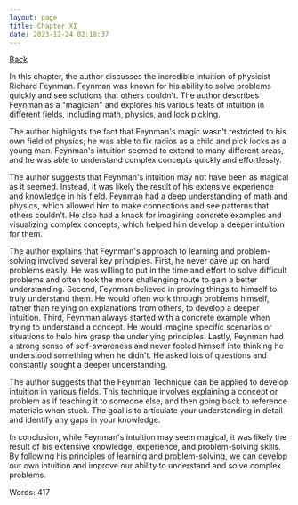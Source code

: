 ```yaml
---
layout: page
title: Chapter XI
date: 2023-12-24 02:18:37
---
```


[Back](./)


In this chapter, the author discusses the incredible intuition of physicist Richard Feynman. Feynman was known for his ability to solve problems quickly and see solutions that others couldn't. The author describes Feynman as a "magician" and explores his various feats of intuition in different fields, including math, physics, and lock picking.

The author highlights the fact that Feynman's magic wasn't restricted to his own field of physics; he was able to fix radios as a child and pick locks as a young man. Feynman's intuition seemed to extend to many different areas, and he was able to understand complex concepts quickly and effortlessly.

The author suggests that Feynman's intuition may not have been as magical as it seemed. Instead, it was likely the result of his extensive experience and knowledge in his field. Feynman had a deep understanding of math and physics, which allowed him to make connections and see patterns that others couldn't. He also had a knack for imagining concrete examples and visualizing complex concepts, which helped him develop a deeper intuition for them.

The author explains that Feynman's approach to learning and problem-solving involved several key principles. First, he never gave up on hard problems easily. He was willing to put in the time and effort to solve difficult problems and often took the more challenging route to gain a better understanding. Second, Feynman believed in proving things to himself to truly understand them. He would often work through problems himself, rather than relying on explanations from others, to develop a deeper intuition. Third, Feynman always started with a concrete example when trying to understand a concept. He would imagine specific scenarios or situations to help him grasp the underlying principles. Lastly, Feynman had a strong sense of self-awareness and never fooled himself into thinking he understood something when he didn't. He asked lots of questions and constantly sought a deeper understanding.

The author suggests that the Feynman Technique can be applied to develop intuition in various fields. This technique involves explaining a concept or problem as if teaching it to someone else, and then going back to reference materials when stuck. The goal is to articulate your understanding in detail and identify any gaps in your knowledge.

In conclusion, while Feynman's intuition may seem magical, it was likely the result of his extensive knowledge, experience, and problem-solving skills. By following his principles of learning and problem-solving, we can develop our own intuition and improve our ability to understand and solve complex problems.

Words: 417